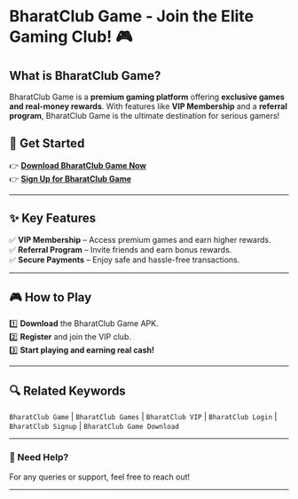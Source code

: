 # BharatClub Game - Join the Elite Gaming Club! 🎮  

## What is BharatClub Game?  
BharatClub Game is a **premium gaming platform** offering **exclusive games and real-money rewards**. With features like **VIP Membership** and a **referral program**, BharatClub Game is the ultimate destination for serious gamers!  

## 🚀 Get Started  
👉 **[Download BharatClub Game Now](#)**  
👉 **[Sign Up for BharatClub Game](#)**  

---

## ✨ Key Features  
✅ **VIP Membership** – Access premium games and earn higher rewards.  
✅ **Referral Program** – Invite friends and earn bonus rewards.  
✅ **Secure Payments** – Enjoy safe and hassle-free transactions.  

---

## 🎮 How to Play  
1️⃣ **Download** the BharatClub Game APK.  
2️⃣ **Register** and join the VIP club.  
3️⃣ **Start playing and earning real cash!**  

---

## 🔍 Related Keywords  
`BharatClub Game` | `BharatClub Games` | `BharatClub VIP` | `BharatClub Login` | `BharatClub Signup` | `BharatClub Game Download`  

---

### 📩 Need Help?  
For any queries or support, feel free to reach out!  

---
